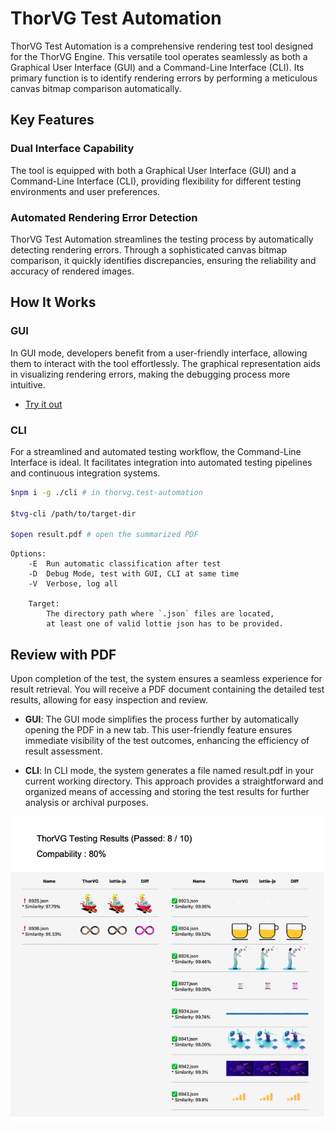 # ThorVG Test Automation

ThorVG Test Automation is a comprehensive rendering test tool designed for the ThorVG Engine. This versatile tool operates seamlessly as both a Graphical User Interface (GUI) and a Command-Line Interface (CLI). Its primary function is to identify rendering errors by performing a meticulous canvas bitmap comparison automatically.

## Key Features

### Dual Interface Capability
The tool is equipped with both a Graphical User Interface (GUI) and a Command-Line Interface (CLI), providing flexibility for different testing environments and user preferences.

### Automated Rendering Error Detection
ThorVG Test Automation streamlines the testing process by automatically detecting rendering errors. Through a sophisticated canvas bitmap comparison, it quickly identifies discrepancies, ensuring the reliability and accuracy of rendered images.

## How It Works

### GUI
In GUI mode, developers benefit from a user-friendly interface, allowing them to interact with the tool effortlessly. The graphical representation aids in visualizing rendering errors, making the debugging process more intuitive.
- [Try it out](https://thorvg-test-automation.vercel.app)

### CLI
For a streamlined and automated testing workflow, the Command-Line Interface is ideal. It facilitates integration into automated testing pipelines and continuous integration systems.

```sh
$npm i -g ./cli # in thorvg.test-automation

$tvg-cli /path/to/target-dir

$open result.pdf # open the summarized PDF
```

```
Options:
    -E  Run automatic classification after test
    -D  Debug Mode, test with GUI, CLI at same time
    -V  Verbose, log all

    Target:
        The directory path where `.json` files are located,
        at least one of valid lottie json has to be provided.
```

## Review with PDF

Upon completion of the test, the system ensures a seamless experience for result retrieval. You will receive a PDF document containing the detailed test results, allowing for easy inspection and review.

- **GUI**: The GUI mode simplifies the process further by automatically opening the PDF in a new tab. This user-friendly feature ensures immediate visibility of the test outcomes, enhancing the efficiency of result assessment.

- **CLI**: In CLI mode, the system generates a file named result.pdf in your current working directory. This approach provides a straightforward and organized means of accessing and storing the test results for further analysis or archival purposes.

<p align="center">
    <img width="800" height="auto" src="./docs/pdf-example.png">
</p>
